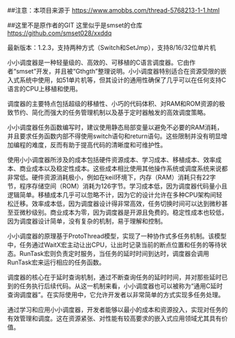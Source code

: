 ##注意：本项目来源于 https://www.amobbs.com/thread-5768213-1-1.html

##这里不是原作者的GIT 这里似乎是smset的仓库 https://github.com/smset028/xxddq

最新版本：1.2.3，支持两种方式（Switch和SetJmp），支持8/16/32位单片机


小小调度器是一种轻量级的、高效的、可移植的C语言调度器。它由作者“smset”开发，并且被“Gthgth”整理说明。小小调度器特别适合在资源受限的嵌入式系统中使用，如51单片机等，但其设计的通用性确保了几乎可以在任何支持C语言的CPU上移植和使用。

调度器的主要特点包括超级的移植性、小巧的代码体积、对RAM和ROM资源的极致节约、简化而强大的任务管理机制以及基于定时器触发的高效调度策略。

小小调度器任务函数编写时，建议使用静态局部变量以避免不必要的RAM消耗，并且要求任务函数内部不得使用switch语句和return语句。这些限制并没有明显增加编程的难度，反而有助于提高代码的清晰度和可维护性。

使用小小调度器所涉及的成本包括硬件资源成本、学习成本、移植成本、效率成本、商业成本以及稳定性成本。这些成本相比使用其他操作系统或调度系统来说都非常低。硬件资源消耗极小，例如在keil环境下，内存（RAM）消耗只有22字节，程序存储空间（ROM）消耗为126字节。学习成本低，因为调度器代码量小且逻辑简单。移植成本几乎可以忽略不计，因为它的设计允许在多种CPU架构间轻松迁移。效率成本低，因为调度器设计得非常高效，任务切换时间可以达到微秒甚至亚微秒级别。商业成本为零，因为调度器是开源且免费的。稳定性成本也较低，因为调度器设计简单，没有复杂的机制，易于理解和控制。

小小调度器的原理基于ProtoThread模型，实现了一种协作式多任务机制。该模型中，任务通过WaitX宏主动让出CPU，让出时记录当前的断点位置和任务的等待状态。RunTask宏则负责定时服务，当任务的延时时间到达时，调度器会调用RunTask宏来运行相应的任务函数。

调度器的核心在于延时查询机制，通过不断查询任务的延时时间，并对那些延时已到的任务执行后续代码。从这一机制来看，小小调度器也可以被称为“通用C延时查询调度器”。在实际使用中，它允许开发者以非常简单的方式实现多任务处理。

通过学习和应用小小调度器，开发者能够以最小的成本和资源投入，实现对任务的有效管理和调度。这在资源紧张、对性能有较高要求的嵌入式应用领域尤其具有价值。
